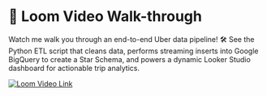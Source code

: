 # 🚀 Loom Video Walk-through

Watch me walk you through an end-to-end Uber data pipeline! 🛠️ See the Python ETL script that cleans data, performs streaming inserts into Google BigQuery to create a Star Schema, and powers a dynamic Looker Studio dashboard for actionable trip analytics.

[![Loom Video Link](https://img.shields.io/badge/VIEW_LIVE_DASHBOARD-4285F4?style=for-the-badge&logo=google-cloud&logoColor=white)](https://www.loom.com/share/94141be5e2d146febe7762d79714c0c3?sid=b7f0e58f-920b-4715-ac3f-716dd72a45f8)

